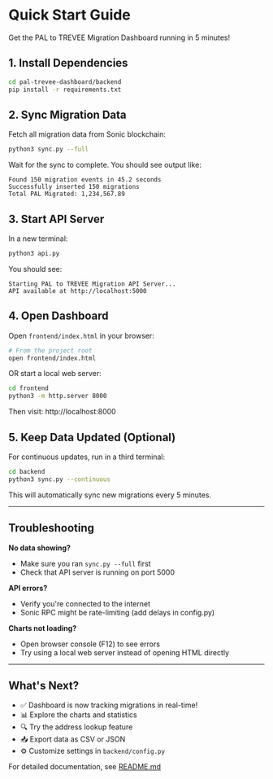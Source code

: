 # Quick Start Guide

Get the PAL to TREVEE Migration Dashboard running in 5 minutes!

## 1. Install Dependencies

```bash
cd pal-trevee-dashboard/backend
pip install -r requirements.txt
```

## 2. Sync Migration Data

Fetch all migration data from Sonic blockchain:

```bash
python3 sync.py --full
```

Wait for the sync to complete. You should see output like:
```
Found 150 migration events in 45.2 seconds
Successfully inserted 150 migrations
Total PAL Migrated: 1,234,567.89
```

## 3. Start API Server

In a new terminal:

```bash
python3 api.py
```

You should see:
```
Starting PAL to TREVEE Migration API Server...
API available at http://localhost:5000
```

## 4. Open Dashboard

Open `frontend/index.html` in your browser:

```bash
# From the project root
open frontend/index.html
```

OR start a local web server:

```bash
cd frontend
python3 -m http.server 8000
```

Then visit: http://localhost:8000

## 5. Keep Data Updated (Optional)

For continuous updates, run in a third terminal:

```bash
cd backend
python3 sync.py --continuous
```

This will automatically sync new migrations every 5 minutes.

---

## Troubleshooting

**No data showing?**
- Make sure you ran `sync.py --full` first
- Check that API server is running on port 5000

**API errors?**
- Verify you're connected to the internet
- Sonic RPC might be rate-limiting (add delays in config.py)

**Charts not loading?**
- Open browser console (F12) to see errors
- Try using a local web server instead of opening HTML directly

---

## What's Next?

- ✅ Dashboard is now tracking migrations in real-time!
- 📊 Explore the charts and statistics
- 🔍 Try the address lookup feature
- 📥 Export data as CSV or JSON
- ⚙️ Customize settings in `backend/config.py`

For detailed documentation, see [README.md](README.md)
